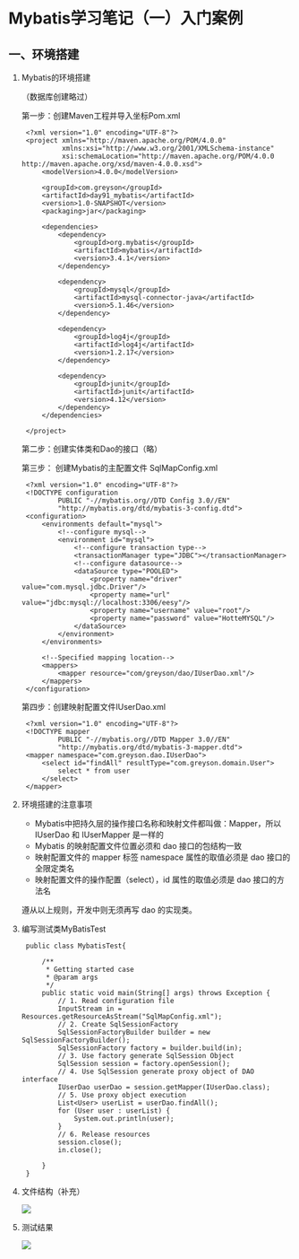 # Mybatis学习笔记（一）入门案例

## 一、环境搭建

1. Mybatis的环境搭建

    （数据库创建略过）

    第一步：创建Maven工程并导入坐标Pom.xml

        <?xml version="1.0" encoding="UTF-8"?>
        <project xmlns="http://maven.apache.org/POM/4.0.0"
                 xmlns:xsi="http://www.w3.org/2001/XMLSchema-instance"
                 xsi:schemaLocation="http://maven.apache.org/POM/4.0.0 http://maven.apache.org/xsd/maven-4.0.0.xsd">
            <modelVersion>4.0.0</modelVersion>
        
            <groupId>com.greyson</groupId>
            <artifactId>day91_mybatis</artifactId>
            <version>1.0-SNAPSHOT</version>
            <packaging>jar</packaging>
        
            <dependencies>
                <dependency>
                    <groupId>org.mybatis</groupId>
                    <artifactId>mybatis</artifactId>
                    <version>3.4.1</version>
                </dependency>
        
                <dependency>
                    <groupId>mysql</groupId>
                    <artifactId>mysql-connector-java</artifactId>
                    <version>5.1.46</version>
                </dependency>
        
                <dependency>
                    <groupId>log4j</groupId>
                    <artifactId>log4j</artifactId>
                    <version>1.2.17</version>
                </dependency>
        
                <dependency>
                    <groupId>junit</groupId>
                    <artifactId>junit</artifactId>
                    <version>4.12</version>
                </dependency>
            </dependencies>
        
        </project>

    第二步：创建实体类和Dao的接口（略）

    第三步： 创建Mybatis的主配置文件 SqlMapConfig.xml

        <?xml version="1.0" encoding="UTF-8"?>
        <!DOCTYPE configuration
                PUBLIC "-//mybatis.org//DTD Config 3.0//EN"
                "http://mybatis.org/dtd/mybatis-3-config.dtd">
        <configuration>
            <environments default="mysql">
                <!--configure mysql-->
                <environment id="mysql">
                    <!--configure transaction type-->
                    <transactionManager type="JDBC"></transactionManager>
                    <!--configure datasource-->
                    <dataSource type="POOLED">
                        <property name="driver" value="com.mysql.jdbc.Driver"/>
                        <property name="url" value="jdbc:mysql://localhost:3306/eesy"/>
                        <property name="username" value="root"/>
                        <property name="password" value="HotteMYSQL"/>
                    </dataSource>
                </environment>
            </environments>
        
            <!--Specified mapping location-->
            <mappers>
                <mapper resource="com/greyson/dao/IUserDao.xml"/>
            </mappers>
        </configuration>

    第四步：创建映射配置文件IUserDao.xml

        <?xml version="1.0" encoding="UTF-8"?>
        <!DOCTYPE mapper
                PUBLIC "-//mybatis.org//DTD Mapper 3.0//EN"
                "http://mybatis.org/dtd/mybatis-3-mapper.dtd">
        <mapper namespace="com.greyson.dao.IUserDao">
            <select id="findAll" resultType="com.greyson.domain.User">
                select * from user
            </select>
        </mapper>

2. 环境搭建的注意事项
    - Mybatis中把持久层的操作接口名称和映射文件都叫做：Mapper，所以 IUserDao 和 IUserMapper 是一样的
    - Mybatis 的映射配置文件位置必须和 dao 接口的包结构一致
    - 映射配置文件的 mapper 标签 namespace 属性的取值必须是 dao 接口的全限定类名
    - 映射配置文件的操作配置（select），id 属性的取值必须是 dao 接口的方法名

    遵从以上规则，开发中则无须再写 dao 的实现类。

3. 编写测试类MyBatisTest

        public class MybatisTest{
        
            /**
             * Getting started case
             * @param args
             */
            public static void main(String[] args) throws Exception {
                // 1. Read configuration file
                InputStream in = Resources.getResourceAsStream("SqlMapConfig.xml");
                // 2. Create SqlSessionFactory
                SqlSessionFactoryBuilder builder = new SqlSessionFactoryBuilder();
                SqlSessionFactory factory = builder.build(in);
                // 3. Use factory generate SqlSession Object
                SqlSession session = factory.openSession();
                // 4. Use SqlSession generate proxy object of DAO interface
                IUserDao userDao = session.getMapper(IUserDao.class);
                // 5. Use proxy object execution
                List<User> userList = userDao.findAll();
                for (User user : userList) {
                    System.out.println(user);
                }
                // 6. Release resources
                session.close();
                in.close();
        
            }
        }

4. 文件结构（补充）

    ![](Untitled-4c199a02-f30f-44ad-9df8-8245bfcf8406.png)

5. 测试结果

    ![](Untitled-2e185725-550f-43bb-bd7f-7c77ba932f34.png)